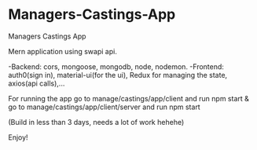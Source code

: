 # Managers-Castings-App
Managers Castings App

Mern application using swapi api.

-Backend: cors, mongoose, mongodb, node, nodemon.
-Frontend: auth0(sign in), material-ui(for the ui), Redux for managing the state, axios(api calls),...

For running the app go to manage/castings/app/client and run npm start & go to manage/castings/app/client/server and run npm start

(Build in less than 3 days, needs a lot of work hehehe)

Enjoy!
